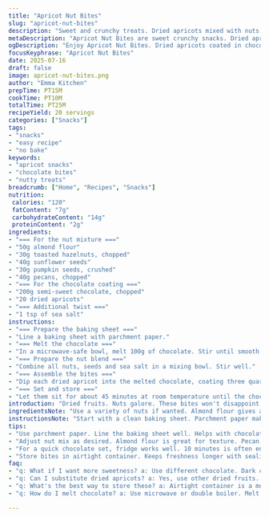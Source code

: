 ```yaml
---
title: "Apricot Nut Bites"
slug: "apricot-nut-bites"
description: "Sweet and crunchy treats. Dried apricots mixed with nuts and dark chocolate. No gluten or eggs here. Simple to make. Perfect for snacking or dessert. Ready in about 30 minutes. Keeps well in a sealed container. Good for sharing."
metaDescription: "Apricot Nut Bites are sweet crunchy snacks. Dried apricots coated with chocolate and nuts. A delightful treat for any occasion."
ogDescription: "Enjoy Apricot Nut Bites. Dried apricots coated in chocolate. Crunchy nut mixture makes for a perfect snack. Simple to prepare."
focusKeyphrase: "Apricot Nut Bites"
date: 2025-07-16
draft: false
image: apricot-nut-bites.png
author: "Emma Kitchen"
prepTime: PT15M
cookTime: PT10M
totalTime: PT25M
recipeYield: 20 servings
categories: ["Snacks"]
tags:
- "snacks"
- "easy recipe"
- "no bake"
keywords:
- "apricot snacks"
- "chocolate bites"
- "nutty treats"
breadcrumb: ["Home", "Recipes", "Snacks"]
nutrition: 
 calories: "120"
 fatContent: "7g"
 carbohydrateContent: "14g"
 proteinContent: "2g"
ingredients:
- "=== For the nut mixture ==="
- "50g almond flour"
- "30g toasted hazelnuts, chopped"
- "40g sunflower seeds"
- "30g pumpkin seeds, crushed"
- "40g pecans, chopped"
- "=== For the chocolate coating ==="
- "200g semi-sweet chocolate, chopped"
- "20 dried apricots"
- "=== Additional twist ==="
- "1 tsp of sea salt"
instructions:
- "=== Prepare the baking sheet ==="
- "Line a baking sheet with parchment paper."
- "=== Melt the chocolate ==="
- "In a microwave-safe bowl, melt 100g of chocolate. Stir until smooth. Add the remaining chocolate gradually while stirring until everything is melted evenly."
- "=== Prepare the nut blend ==="
- "Combine all nuts, seeds and sea salt in a mixing bowl. Stir well."
- "=== Assemble the bites ==="
- "Dip each dried apricot into the melted chocolate, coating three quarters of each piece. Place it on the lined baking sheet. Top with a generous sprinkle of nut mixture."
- "=== Set and store ==="
- "Let them sit for about 45 minutes at room temperature until the chocolate hardens. For quicker results, place in the fridge for 10 minutes. Store in an airtight container at room temperature for up to a week."
introduction: "Dried fruits. Nuts galore. These bites won't disappoint. Crunchy nuts mixed with sweet apricots. Chocolate coats them all. A good treat for any time. Perfect for a quick sweet fix. No gluten, no eggs, good for many. Just blend, dip, and set. Chocolate melts in minutes. Nuts and seeds add nutrition."
ingredientsNote: "Use a variety of nuts if wanted. Almond flour gives a unique texture. Adjust sweetness by testing different chocolates. Dark chocolate works well here. Keep an eye on the quantities. It's easy to overdo nuts and seeds. Dried apricots are naturally sweet and chewy. This makes a difference in flavor."
instructionsNote: "Start with a clean baking sheet. Parchment paper makes easy cleanup. Melt chocolate slowly. Stir often to avoid burning. Get your nut mix ready while chocolate melts. Dip the apricots quickly to avoid mess. Spreading the nuts on top creates a nice finish. Let them set undisturbed for best results. Storing in cool places helps maintain freshness. Adjust ratio of nuts for personal taste."
tips:
- "Use parchment paper. Line the baking sheet well. Helps with chocolate cleanup. Easy process for dipping apricots. Saves time washing dishes. Melt chocolate slowly. Use low heat. Stir often to prevent burning. Works best in microwave-safe bowls."
- "Adjust nut mix as desired. Almond flour is great for texture. Pecan, hazelnut, add flavors. Sunflower, pumpkin seeds too. Choose nuts according to taste. Experiment with ratios. Balancing flavors is key for the best bites. Keep nuts chopped or crushed."
- "For a quick chocolate set, fridge works well. 10 minutes is often enough. Room temperature can take 45 minutes. Ideal for chocolate to firm up nicely. Check occasionally. Don’t rush the setting process. Better crunch with proper cooling."
- "Store bites in airtight container. Keeps freshness longer with sealing. Up to a week at room temperature. Avoid heat or sunlight. Refrigerate for extended life but texture may change. Feel free to adjust ingredients based on availability. Use what you have on hand."
faq:
- "q: What if I want more sweetness? a: Use different chocolate. Dark chocolate is nice. Maybe even add honey or maple syrup. Adjust nut mix which offers variety in taste."
- "q: Can I substitute dried apricots? a: Yes, use other dried fruits. Try cranberries or cherries. Keep in mind sweetness might differ. Texture can change the bites overall."
- "q: What's the best way to store these? a: Airtight container is a must. Up to a week works for them. Check for freshness regularly. Keep away from damp places."
- "q: How do I melt chocolate? a: Use microwave or double boiler. Melt slowly. Stir often to prevent burning. Once smooth, work quickly. Time is key here."

---
```

